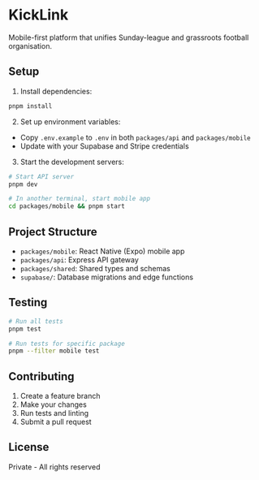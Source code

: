 # KickLink

Mobile-first platform that unifies Sunday-league and grassroots football organisation.

## Setup

1. Install dependencies:
```bash
pnpm install
```

2. Set up environment variables:
- Copy `.env.example` to `.env` in both `packages/api` and `packages/mobile`
- Update with your Supabase and Stripe credentials

3. Start the development servers:
```bash
# Start API server
pnpm dev

# In another terminal, start mobile app
cd packages/mobile && pnpm start
```

## Project Structure

- `packages/mobile`: React Native (Expo) mobile app
- `packages/api`: Express API gateway
- `packages/shared`: Shared types and schemas
- `supabase/`: Database migrations and edge functions

## Testing

```bash
# Run all tests
pnpm test

# Run tests for specific package
pnpm --filter mobile test
```

## Contributing

1. Create a feature branch
2. Make your changes
3. Run tests and linting
4. Submit a pull request

## License

Private - All rights reserved